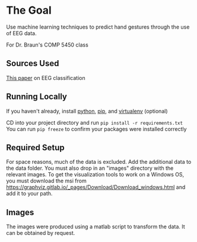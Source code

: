 # The Goal

Use machine learning techniques to predict hand gestures through the use of EEG data. 

For Dr. Braun's COMP 5450 class

## Sources Used

[This paper](http://lup.lub.lu.se/luur/download?func=downloadFile&recordOId=8895013&fileOId=8895015) on EEG classification


## Running Locally

If you haven't already, install [python](https://www.python.org/downloads/), [pip](https://pip.pypa.io/en/stable/installing/), and [virtualenv](https://virtualenv.pypa.io/en/stable/) (optional)

CD into your project directory and run  ```pip install -r requirements.txt```
You can run ```pip freeze``` to confirm your packages were installed correctly

## Required Setup
For space reasons, much of the data is excluded. Add the additional data to the data folder.
You must also drop in an "images" directory with the relevant images. To get the visualization tools
to work on a Windows OS, you must download the msi from https://graphviz.gitlab.io/_pages/Download/Download_windows.html
and add it to your path.

## Images
The images were produced using a matlab script to transform the data. It can be obtained by request.